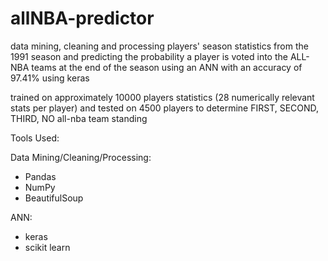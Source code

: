 # allNBA-predictor
data mining, cleaning and processing players' season statistics from the 1991 season and predicting the probability a player is voted into the ALL-NBA teams at the end of the season using an ANN with an accuracy of 97.41% using keras

trained on approximately 10000 players statistics (28 numerically relevant stats per player) and tested on 4500 players to determine FIRST, SECOND, THIRD, NO all-nba team standing

Tools Used:

Data Mining/Cleaning/Processing:
- Pandas
- NumPy
- BeautifulSoup

ANN:
- keras
- scikit learn
